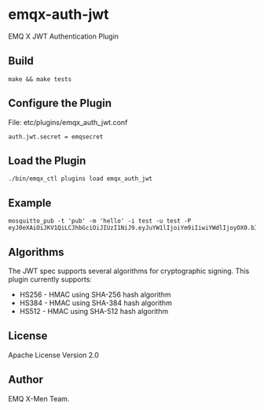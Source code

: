 
# emqx-auth-jwt

EMQ X JWT Authentication Plugin

Build
-----

```
make && make tests
```

Configure the Plugin
--------------------

File: etc/plugins/emqx_auth_jwt.conf

```
auth.jwt.secret = emqsecret
```

Load the Plugin
---------------

```
./bin/emqx_ctl plugins load emqx_auth_jwt
```

Example
-------

```
mosquitto_pub -t 'pub' -m 'hello' -i test -u test -P eyJ0eXAiOiJKV1QiLCJhbGciOiJIUzI1NiJ9.eyJuYW1lIjoiYm9iIiwiYWdlIjoyOX0.bIV_ZQ8D5nQi0LT8AVkpM4Pd6wmlbpR9S8nOLJAsA8o
```

Algorithms
----------

The JWT spec supports several algorithms for cryptographic signing. This plugin currently supports:

* HS256 - HMAC using SHA-256 hash algorithm
* HS384 - HMAC using SHA-384 hash algorithm
* HS512 - HMAC using SHA-512 hash algorithm

License
-------

Apache License Version 2.0

Author
------

EMQ X-Men Team.
